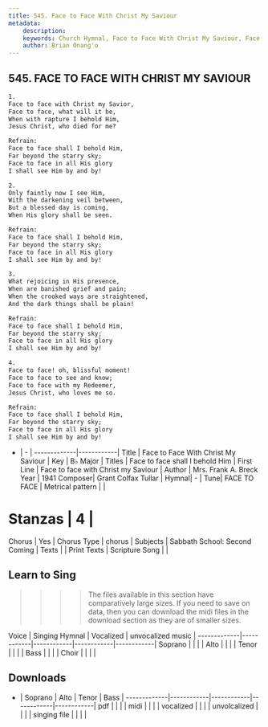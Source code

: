 ```yaml
---
title: 545. Face to Face With Christ My Saviour
metadata:
    description: 
    keywords: Church Hymnal, Face to Face With Christ My Saviour, Face to face with Christ my Saviour, Face to face shall I behold Him
    author: Brian Onang'o
---
```



## 545. FACE TO FACE WITH CHRIST MY SAVIOUR

```txt
1.
Face to face with Christ my Savior,
Face to face, what will it be,
When with rapture I behold Him,
Jesus Christ, who died for me?

Refrain:
Face to face shall I behold Him,
Far beyond the starry sky;
Face to face in all His glory
I shall see Him by and by!

2.
Only faintly now I see Him,
With the darkening veil between,
But a blessed day is coming,
When His glory shall be seen.

Refrain:
Face to face shall I behold Him,
Far beyond the starry sky;
Face to face in all His glory
I shall see Him by and by!

3.
What rejoicing in His presence,
When are banished grief and pain;
When the crooked ways are straightened,
And the dark things shall be plain!

Refrain:
Face to face shall I behold Him,
Far beyond the starry sky;
Face to face in all His glory
I shall see Him by and by!

4.
Face to face! oh, blissful moment!
Face to face to see and know;
Face to face with my Redeemer,
Jesus Christ, who loves me so.

Refrain:
Face to face shall I behold Him,
Far beyond the starry sky;
Face to face in all His glory
I shall see Him by and by!

```

- |   -  |
-------------|------------|
Title | Face to Face With Christ My Saviour |
Key | B♭ Major |
Titles | Face to face shall I behold Him |
First Line | Face to face with Christ my Saviour |
Author | Mrs. Frank A. Breck
Year | 1941
Composer| Grant Colfax Tullar |
Hymnal|  - |
Tune| FACE TO FACE |
Metrical pattern | |
# Stanzas | 4 |
Chorus | Yes |
Chorus Type | chorus |
Subjects | Sabbath School: Second Coming |
Texts |  |
Print Texts | 
Scripture Song |  |
  
## Learn to Sing

>>>> The files available in this section have comparatively large sizes. If you need to save on data, then you can download the midi files in the download section as they are of smaller sizes.

Voice |  Singing Hymnal | Vocalized | unvocalized music |
-------------|------------|------------|------------|------------|
Soprano | | | |
Alto | | | |
Tenor | | | |
Bass | | | |
Choir | | | |

## Downloads

- |  Soprano | Alto | Tenor | Bass |
-------------|------------|------------|------------|------------|
pdf | | | |
midi | | | |
vocalized | | | |
unvolcalized | | | |
singing file | | | |
  